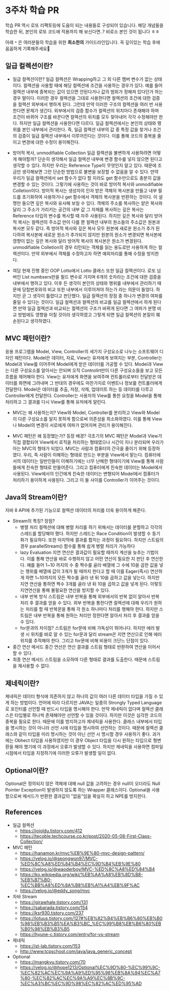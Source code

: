 # 3주차 학습 PR
학습 PR 역시 로또 리팩토링에 도움이 되는 내용들로 구성되어 있습니다.
해당 개념들을 학습한 뒤, 본인의 로또 코드에 적용까지 해 보신다면..? 비로소 본인 것이 됩니다 ㅎㅎ

아래 `*` 은 여러분들의 학습을 위한 **최소한의** 가이드라인입니다.
꼭 깊이있는 학습 후에 꼼꼼하게 기록해주세요💯

## 일급 컬렉션이란?

* 일급 컬렉션이란?
  일급 컬렉션은 Wrapping하고 그 외 다른 멤버 변수가 없는 상태이다. 컬렉션을 사용할 때에 해당 컬렉션에 조건을 사용하는 경우가
  있다. 예를 들어 컬렉션 내부에 중복되는 값이 있으면 안된다거나 값의 범위가 정해져 있다던가 하는 경우 말이다. 이러한 경우
  컬렉션을 그대로 사용한다면 컬렉션의 조건에 대한 검증을 컬렉션 외부에서 행하게 된다. 그런데 만약 이러한 구조의 컬렉션을 여러 번
  사용한다면 문제가 생긴다. 외부에서의 검증 함수가 컬렉션의 위치마다 존재해야 하며 조건이 바뀌어 구조를 바꾼다면 컬렉션의 위치를
  모두 찾아내어 각각 수정해야만 한다.
  하지만 일급 컬렉션을 사용한다면 다르다. 일급 컬렉션에서는 본인의 상태와 행위를 본인 내부에서 관리한다. 즉, 일급 컬렉션 내부의
  값 중 특정 값을 찾거나 조건의 검증이 일급 컬렉션 내부에서 이루어진다는 것이다. 이를 통해 코드의 중복을 줄이고 변경에 대한 수정이
  용이해진다.
  
* 방어적 복사, unmodifiable Collection
  일급 컬렉션을 불변하게 사용하려면 어떻게 해야할까? 단순히 생각해서 일급 컬렉션 내부에 변경 함수를 넣지 않으면 된다고 생각할 수 있다.
  하지만 우리는 Reference Type이 무엇인지 알고 있다. 때문에 조금만 생각해보면 그런 단순한 방법으로 불변을 보장할 수 없음을 알 수 있다.
  만약 우리가 일급 컬렉션에서 set 함수가 없다 할 지라도 get 함수만으로도 충분히 값을 변경할 수 있는 것이다. 그렇기에 사용하는 것이 바로
  방어적 복사와 unmodifiable Colletion이다.
  방어적 복사는 생성자의 인자 받은 객체의 복사본을 만들고 내부 필드를 초기화하여 사용하거나 get 함수에서 객체의 복사본을 반환하는 것이다.
  이 설명만 들으면 깊은 복사와 유사해 보일 수 있다. 객체의 주소를 복사하는 얕은 복사와 달리 그 주소가 가리키는 공간의 내부 값 그 자체를
  복사하는 깊은 복사는 Reference 타입의 변수를 복사할 때 자주 사용된다. 하지만 깊은 복사와 달리 방어적 복사는 컬렉션의 주소값 만이 다를
  뿐 컬렉션 내부의 원소들의 주소값은 원본과 복사본 모두 같다. 즉 방어적 복사와 깊은 복사 모두 원본에 새로운 원소가 추가 된다하여 복사본에
  새로운 원소가 추가되지 않지만 원본의 원소가 변경되면 복사본에 영향이 없는 깊은 복사와 달리 방어적 복사의 복사본은 원소가 변경된다.
  unmodifiable Colletion의 경우 리턴되는 객체를 읽는 용도로만 사용하게 하는 컬렉션이다. 만약 외부에서 객체를 수정하고자 하면 예외처리를
  통해 수정을 방지한다.
  
* 여담
  현재 진행 중인 OOP Lotto에서 Lotto 클래스 또한 일급 컬렉션이다. 로또 넘버인 List<integer> numbsers만을 필드 변수로 가지며 6개의
  숫자라는 조건에 대한 검증을 내부에서 행하고 있다. 이후 든 생각이 본인의 상태와 행위를 내부에서 관리하기 때문에 당첨번호와의 비교
  또한 내부에서 이루어져야 하는가 라는 의문이 들었다. 하지만 곧 그 생각이 틀렸다고 판단했다. 일급 컬렉션의 장점 중 하나가 변경의
  여파를 줄일 수 있다는 것이다. 일급 컬렉션과 컬렉션의 비교를 일급 컬렉션에서 하게 된다면 만약 일급 컬렉션과 비교되는 컬렉션의 구조가
  바뀌게 된다면 그 여파가 분명 비교 방법에도 영향을 미칠 것이라 생각하였고 그렇게 되면 일급 컬렉션의 본질이 훼손된다고 생각하였다.

## MVC 패턴이란?
<!-- 스프링 MVC 제외하고, 일반적인 MVC에 대해 학습해주세요! -->
응용 프로그램을 Model, View, Controller의 세가지 구성요소로 나누는 소프트웨어 디자인 패턴이다.
Model은 데이터, 자료, View는 유저에게 보여지는 부분, Controller는 Model과 View를 이어주며 Model에게 받은 데이터를 가공할 수 있다.
Model과 View는 다른 구성요소를 알아서는 안되며 오직 Controllrt만이 다른 구성요소들을 보고 모든 흐름을 제어해야 한다.
View는 유저에게 화면을 보여주며 컨트롤러로부터 전달받은 데이터를 화면에 그려내며 그 반대의 경우에도 마찬가지로 이벤트나 정보를 
컨트롤러에게 전달한다.
Model은 데이터를 추출, 저장, 삭제, 업데이트 하는 등 데이터를 다루고 Controller에게 전달한다.
Controller는 사용자의 View를 통한 요청을 Model을 통해 처리하고 그 결과를 다시 View를 통해 유저에게 알린다.

* MVC는 왜 사용하는지?
View와 Model, Controller를 분리하고 View와 Model이 다른 구성요소를 알지 못하게 함으로써 의존성을 최소화하였다. 이를 통해 View나 Model의
변경이 서로에게 여파가 없어지며 관리가 용이해진다.

* MVC 패턴은 왜 등장했는가? 등장 배경?
극초기의 MVC 패턴은 Model과 View가 직접 결합되어 View에서 로직을 처리하는 형태였으나 시간이 지나 분리되며 우리가 아는 MVC의 형태가 되었다.
MVC는 사람과 컴퓨터의 간극을 줄이기 위해 등장하였다. 우리, 즉 사람이 이해하는 형태로 만드는 부분을 View에서 맡는다. 컴퓨터에서의 데이터는
일반인들이 이해하기에는 너무 난해한 형태이기에 View를 통해 사람들에게 친숙한 형태로 만들어준다. 그리고 컴퓨터에게 친숙한 데이터는 Model에서
사용된다. View에서의 인간에게 친숙한 데이터는 변형되어 Model에서 컴퓨터가 처리하기 용이하게 사용된다. 그리고 이 둘 사이를 Controller가
이어주는 것이다.

## Java의 Stream이란?
자바 8 API에 추가된 기능으로 컬렉션 데이터의 처리를 더욱 용이하게 해준다. 
* Stream의 특징? 장점?
  * 병렬 처리
    컬렉션에 대해 병렬 처리를 하기 위해서는 데이터를 분할하고 각각의 스레드를 할당해야 했다. 하지만 스레드는 Race Condition이 발생할 수
    동기화가 필요하다. 또한 마지막에 결과를 합치는 과정이 필요하다. 하지만 스트림의 경우 parallelStream() 함수를 통해 쉽게 병렬 처리가
    가능하다
  * lazy Evaluation
    지연 연산은 결과값이 필요할 때까지 계산을 늦추는 기법이다. 이를 통해 연산을 바로 수행하지 않고 어떤 연산이 필요한 지 판단 후 연산한다.
    예를 들어 1~10 까지의 수 중 짝수를 골라 배열에 그 수에 10을 곱한 값을 넣는 행위를 배열에 값이 3개가 될 때까지 한다고 할 때 이를 Eager(즉시)
    연산하게 하면 1~10까지의 모든 짝수를 골라 낸 뒤 10을 곱하고 값을 넣는다. 하지만 지연 연산을 통하면 짝수 3개를 골라 낸 뒤 10을 곱하고 값을
    넣게 된다. 이렇듯 지연연산을 통해 불필요한 연산을 방지할 수 있다. 
  * 내부 반복 방식
    스트림은 내부 반복을 통해 외부에서의 반복 없이 알아서 반복 처리 후 결과를 얻을 수 있다. 외부 반복을 통한다면 컬렉션에 대해 우리가 원하는
    처리를 할 때 반복문을 통해 각 원소 하나마다 처리를 행해야 한다. 하지만 스트림은 내부 반복을 통해 원하는 처리만 정한다면 알아서 처리 후
    결과를 얻을 수 있다.
  * for문과의 차이점?
    스트림은 for문에 비해 가독성이 뛰어나다. 하지만 에러 발생 시 위치를 바로 알 수 있는 for문과 달리 stream은 지연 연산으로 인해 에러 위치를
    추적해야 한다. 그리고 for문에 비해 비용이 크단느 단점이 있다.
* 중간 연산 메서드
중간 연산은 연산 결과를 스트림 형태로 반환하여 연산을 이어서 할 수 있다.
* 최종 연산 메서드
스트림을 소모하여 다른 형태로 결과를 도출한다. 때문에 스트림을 재사용할 수 없다.
## 제네릭이란?
제네릭은 데이터 형식에 의존하지 않고 하나의 값이 여러 다른 데이터 타입을 가질 수 있게 하는 방법이다. 언어에 따라 다르지만 JAVA는 일종의
Strongly Typed Language로 포인터를 선언할 때 반드시 타입을 명시해야 한다. 만약 제네릭이 없다며 컬렉션 클래스은 타입별로 하나씩 존재해야만
선언할 수 있을 것이다. 하지만 이것은 심각한 코드의 중복을 필요로 한다. 때문에 이를 방지하고자 제네릭을 사용한다. 클래스 내부에서 타입을 
명시하는 것이 아니라 선언 시에 타입을 명시하여 선언하는 것이다. 때문에 컬렉션 클래스와 같이 타입을 미리 명시하는 것이 아닌 선언 시 명시할
경우 사용하기 좋다.
과거에는 Obhect 타입을 사용하였지만 이 경우 Object 타입을 다시 원하는 타입으로 형변환을 해야 했기에 이 과정에서 오류가 발생할 수 있다.
하지만 제네릭을 사용하면 컴파일 시점에서 타입을 지정하기에 이러한 오류가 발생할 일이 없다.

## Optional이란?
Optional은 정의되지 않은 객체에 대해 null 값을 고려하는 경우 null이 오더라도 Null Pointer Exception이 발생하지 않도록 하는 Wrapper 클래스이다.
Optional을 사용할으로써 메서드가 반환한 결과값이 "없음"임을 확실히 하고 NPE를 방지한다. 

## References
<!--학습하시면서 도움이 되었던 참고자료 링크를 기록해주세요!-->
* 일급 컬렉션
  * https://jojoldu.tistory.com/412
  * https://tecoble.techcourse.co.kr/post/2020-05-08-First-Class-Collection/
* MVC 패턴
  * https://hanamon.kr/mvc%EB%9E%80-mvc-design-pattern/
  * https://velog.io/@seongwon97/MVC-%ED%8C%A8%ED%84%B4%EC%9D%B4%EB%9E%80
  * https://velog.io/@waoderboy/MVC-%ED%8C%A8%ED%84%B4
  * https://ko.wikipedia.org/wiki/%EB%AA%A8%EB%8D%B8-%EB%B7%B0-%EC%BB%A8%ED%8A%B8%EB%A1%A4%EB%9F%AC
  * https://velog.io/@eddy_song/mvc
* 자바 Stream
  * https://girawhale.tistory.com/131
  * https://sabarada.tistory.com/154
  * https://ksr930.tistory.com/237
  * https://lotuus.tistory.com/127#%EB%82%B4%EB%B6%80%EB%B0%98%EB%B3%B5%EA%B3%BC_%EC%99%B8%EB%B6%80%EB%B0%98%EB%B3%B5
  * https://hyune-c.tistory.com/entry/for-vs-stream
* 제네릭
  * https://st-lab.tistory.com/153
  * http://www.tcpschool.com/java/java_generic_concept
* Optional
  * https://mangkyu.tistory.com/70
  * https://velog.io/@hope1213/Optional%EC%9D%80-%EC%99%9C-%EC%82%AC%EC%9A%A9%ED%95%98%EB%8A%94%EC%A7%80-%EC%82%AC%EC%9A%A9%EC%8B%9C-%EC%A3%BC%EC%9D%98%EC%82%AC%ED%95%AD
